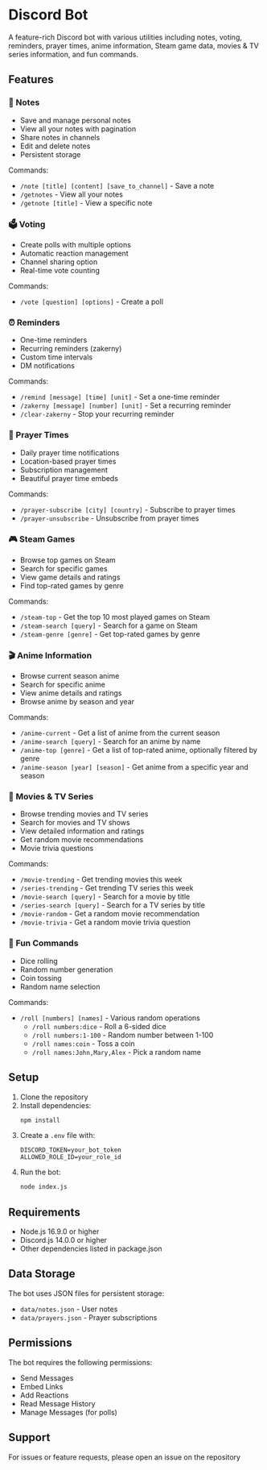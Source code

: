 # Discord Bot

A feature-rich Discord bot with various utilities including notes, voting, reminders, prayer times, anime information, Steam game data, movies & TV series information, and fun commands.

## Features

### 📝 Notes
- Save and manage personal notes
- View all your notes with pagination
- Share notes in channels
- Edit and delete notes
- Persistent storage

Commands:
- `/note [title] [content] [save_to_channel]` - Save a note
- `/getnotes` - View all your notes
- `/getnote [title]` - View a specific note

### 🗳️ Voting
- Create polls with multiple options
- Automatic reaction management
- Channel sharing option
- Real-time vote counting

Commands:
- `/vote [question] [options]` - Create a poll

### ⏰ Reminders
- One-time reminders
- Recurring reminders (zakerny)
- Custom time intervals
- DM notifications

Commands:
- `/remind [message] [time] [unit]` - Set a one-time reminder
- `/zakerny [message] [number] [unit]` - Set a recurring reminder
- `/clear-zakerny` - Stop your recurring reminder

### 🕌 Prayer Times
- Daily prayer time notifications
- Location-based prayer times
- Subscription management
- Beautiful prayer time embeds

Commands:
- `/prayer-subscribe [city] [country]` - Subscribe to prayer times
- `/prayer-unsubscribe` - Unsubscribe from prayer times

### 🎮 Steam Games
- Browse top games on Steam
- Search for specific games
- View game details and ratings
- Find top-rated games by genre

Commands:
- `/steam-top` - Get the top 10 most played games on Steam
- `/steam-search [query]` - Search for a game on Steam
- `/steam-genre [genre]` - Get top-rated games by genre

### 🎬 Anime Information
- Browse current season anime
- Search for specific anime
- View anime details and ratings
- Browse anime by season and year

Commands:
- `/anime-current` - Get a list of anime from the current season
- `/anime-search [query]` - Search for an anime by name
- `/anime-top [genre]` - Get a list of top-rated anime, optionally filtered by genre
- `/anime-season [year] [season]` - Get anime from a specific year and season

### 🎥 Movies & TV Series
- Browse trending movies and TV series
- Search for movies and TV shows
- View detailed information and ratings
- Get random movie recommendations
- Movie trivia questions

Commands:
- `/movie-trending` - Get trending movies this week
- `/series-trending` - Get trending TV series this week
- `/movie-search [query]` - Search for a movie by title
- `/series-search [query]` - Search for a TV series by title
- `/movie-random` - Get a random movie recommendation
- `/movie-trivia` - Get a random movie trivia question

### 🎲 Fun Commands
- Dice rolling
- Random number generation
- Coin tossing
- Random name selection

Commands:
- `/roll [numbers] [names]` - Various random operations
  - `/roll numbers:dice` - Roll a 6-sided dice
  - `/roll numbers:1-100` - Random number between 1-100
  - `/roll names:coin` - Toss a coin
  - `/roll names:John,Mary,Alex` - Pick a random name

## Setup

1. Clone the repository
2. Install dependencies:
   ```bash
   npm install
   ```
3. Create a `.env` file with:
   ```
   DISCORD_TOKEN=your_bot_token
   ALLOWED_ROLE_ID=your_role_id
   ```
4. Run the bot:
   ```bash
   node index.js
   ```

## Requirements

- Node.js 16.9.0 or higher
- Discord.js 14.0.0 or higher
- Other dependencies listed in package.json

## Data Storage

The bot uses JSON files for persistent storage:
- `data/notes.json` - User notes
- `data/prayers.json` - Prayer subscriptions


## Permissions

The bot requires the following permissions:
- Send Messages
- Embed Links
- Add Reactions
- Read Message History
- Manage Messages (for polls)

## Support

For issues or feature requests, please open an issue on the repository
